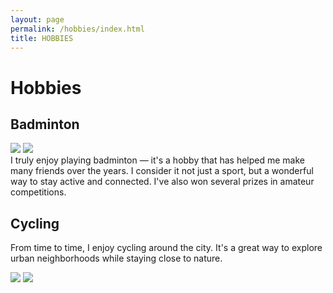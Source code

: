 ```yaml
---
layout: page
permalink: /hobbies/index.html
title: HOBBIES
---
```


# Hobbies

## Badminton

<div class="half">
<img src="https://junfeiwu.github.io/images/hobbies/01.jpg">
<img src="https://junfeiwu.github.io/images/hobbies/b02.jpg">
</div>
I truly enjoy playing badminton — it's a hobby that has helped me make many friends over the years. I consider it not just a sport, but a wonderful way to stay active and connected. I've also won several prizes in amateur competitions.

## Cycling

From time to time, I enjoy cycling around the city. It's a great way to explore urban neighborhoods while staying close
to nature.

<div class="half">
<img src="https://junfeiwu.github.io/images/hobbies/b03.jpg">
<img src="https://junfeiwu.github.io/images/hobbies/b04.jpg">
</div>
